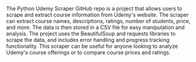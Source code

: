 The Python Udemy Scraper GitHub repo is a project that allows users to scrape and extract course information from Udemy's website. The scraper can extract course names, descriptions, ratings, number of students, price, and more. The data is then stored in a CSV file for easy manipulation and analysis. The project uses the BeautifulSoup and requests libraries to scrape the data, and includes error handling and progress tracking functionality. This scraper can be useful for anyone looking to analyze Udemy's course offerings or to compare course prices and ratings.
